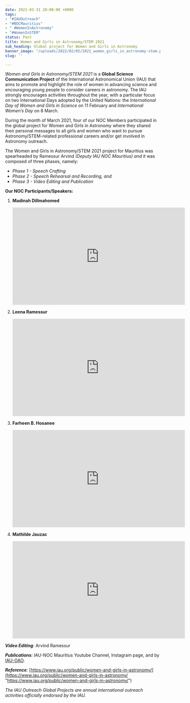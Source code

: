 ```yaml
---
date: 2021-03-31 20:00:00 +0000
tags:
- "#IAUOutreach"
- "#NOCMauritius"
- " #WomenInAstronomy"
- "#WomenInSTEM"
status: Past
title: Women and Girls in Astronomy/STEM 2021
sub_heading: Global project for Women and Girls in Astronomy
banner_image: "/uploads/2022/02/05/2021_women_girls_in_astronomy-stem.png"
slug: ''

---
```

_Women and Girls in Astronomy/STEM 2021_ is a **Global Science Communication Project** of the International Astronomical Union (IAU) that aims to promote and highlight the role of women in advancing science and encouraging young people to consider careers in astronomy. The IAU strongly encourages activities throughout the year, with a particular focus on two International Days adopted by the United Nations: the _International Day of Women and Girls in Science_ on 11 February and _International Women’s Day_ on 8 March.

During the month of March 2021, four of our NOC Members participated in the global project for Women and Girls in Astronomy where they shared their personal messages to all girls and women who want to pursue Astronomy/STEM-related professional careers and/or get involved in Astronomy outreach.

The Women and Girls in Astronomy/STEM 2021 project for Mauritius was spearheaded by Ramessur Arvind _(Deputy IAU NOC Mauritius) and it_ was composed of three phases, namely:

* _Phase 1 - Speech Crafting_
* _Phase 2 - Speech Rehearsal and Recording, and_
* _Phase 3 - Video Editing and Publication_

**Our NOC Participants/Speakers:**

1. **Madinah Dillmahomed**

   <iframe width="560" height="315" src="https://www.youtube.com/embed/FJ9-UxQE6n8" title="YouTube video player" frameborder="0" allow="accelerometer; autoplay; clipboard-write; encrypted-media; gyroscope; picture-in-picture" allowfullscreen></iframe>
2. **Leena Ramessur**

   <iframe width="560" height="315" src="https://www.youtube.com/embed/svOQ0yldqds" title="YouTube video player" frameborder="0" allow="accelerometer; autoplay; clipboard-write; encrypted-media; gyroscope; picture-in-picture" allowfullscreen></iframe>
3. **Farheen B. Hosanee**

   <iframe width="560" height="315" src="https://www.youtube.com/embed/56Z1gz222ps" title="YouTube video player" frameborder="0" allow="accelerometer; autoplay; clipboard-write; encrypted-media; gyroscope; picture-in-picture" allowfullscreen></iframe>
4. **Mathilde Jauzac**

   <iframe width="560" height="315" src="https://www.youtube.com/embed/ScYOo5Mh974" title="YouTube video player" frameborder="0" allow="accelerometer; autoplay; clipboard-write; encrypted-media; gyroscope; picture-in-picture" allowfullscreen></iframe>

**_Video Editing_**_:_ Arvind Ramessur

**_Publications_**_:_ IAU-NOC Mauritius Youtube Channel, Instagram page, and by [IAU-OAO](https://www.facebook.com/IAUoutreach).

**_Reference_**_:_ [https://www.iau.org/public/women-and-girls-in-astronomy/](https://www.iau.org/public/women-and-girls-in-astronomy/ "https://www.iau.org/public/women-and-girls-in-astronomy/")

_The IAU Outreach Global Projects are annual international outreach activities officially endorsed by the IAU._